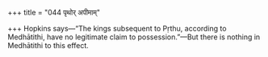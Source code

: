 +++
title = "044 पृथोर् अपीमाम्"

+++
Hopkins says—“The kings subsequent to Pṛthu, according to Medhātithi,
have no legitimate claim to possession.”—But there is nothing in
Medhātithi to this effect.



